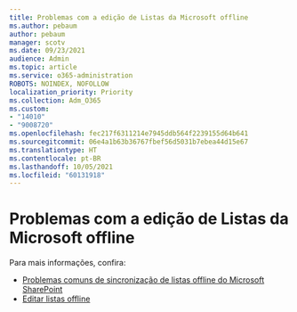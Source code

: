 ```yaml
---
title: Problemas com a edição de Listas da Microsoft offline
ms.author: pebaum
author: pebaum
manager: scotv
ms.date: 09/23/2021
audience: Admin
ms.topic: article
ms.service: o365-administration
ROBOTS: NOINDEX, NOFOLLOW
localization_priority: Priority
ms.collection: Adm_O365
ms.custom:
- "14010"
- "9008720"
ms.openlocfilehash: fec217f6311214e7945ddb564f2239155d64b641
ms.sourcegitcommit: 06e4a1b63b36767fbef56d5031b7ebea44d15e67
ms.translationtype: HT
ms.contentlocale: pt-BR
ms.lasthandoff: 10/05/2021
ms.locfileid: "60131918"
---
```

# <a name="issues-with-editing-microsoft-lists-offline"></a>Problemas com a edição de Listas da Microsoft offline

Para mais informações, confira:

- [Problemas comuns de sincronização de listas offline do Microsoft SharePoint](https://docs.microsoft.com/sharepoint/troubleshoot/lists-and-libraries/common-sync-issues)
- [Editar listas offline](https://support.microsoft.com/office/edit-lists-offline-41403c3e-1795-4e07-b56b-ae591cbde2f9)